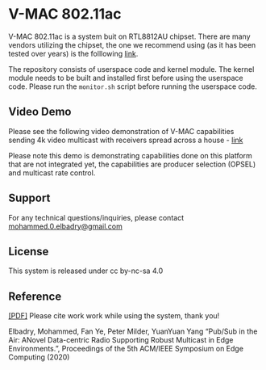 # V-MAC 802.11ac
V-MAC 802.11ac is a system buit on RTL8812AU chipset. There are many vendors utilizing the chipset, the one we recommend using (as it has been tested over years) is the folllowing [link](https://www.amazon.com/ALFA-AWUS036ACH-%E3%80%90Type-C%E3%80%91-Long-Range-Dual-Band/dp/B08SJC78FH/ref=sr_1_1_sspa?crid=1CB7YX0MJCHG7&keywords=alfa+wifi+802.11ac&qid=1690814966&sprefix=alfa+wifi+802.11ac%2Caps%2C95&sr=8-1-spons&ufe=app_do%3Aamzn1.fos.006c50ae-5d4c-4777-9bc0-4513d670b6bc&sp_csd=d2lkZ2V0TmFtZT1zcF9hdGY&psc=1).

The repository consists of userspace code and kernel module. The kernel module needs to be built and installed first before using the userspace code. Please run the `monitor.sh` script before running the userspace code.

## Video Demo

Please see the following video demonstration of V-MAC capabilities sending 4k video multicast with receivers spread across a house - [link](https://youtu.be/IJAogomyhtc)

Please note this demo is demonstrating capabilities done on this platform that are not integrated yet, the capabilities are producer selection (OPSEL) and multicast rate control.

## Support

For any technical questions/inquiries, please contact mohammed.0.elbadry@gmail.com

## License

This system is released under cc by-nc-sa 4.0


## Reference

[[PDF]](http://www.ece.stonybrook.edu/~fanye/papers/sec20-vmac.pdf) Please cite work work while using the system, thank you!

Elbadry, Mohammed, Fan Ye, Peter Milder, YuanYuan Yang “Pub/Sub in the Air: ANovel Data-centric
Radio Supporting Robust Multicast in Edge Environments.”, Proceedings of the 5th ACM/IEEE
Symposium on Edge Computing (2020) 

